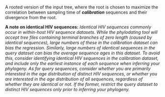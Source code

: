 A rooted version of the input tree, where the root is chosen to maximize the correlation between sampling time of **_calibration_** sequences and their divergence from the root.

**A note on identical HIV sequences:** *Identical HIV sequences commonly occur in within-host HIV sequence datasets.  While the phylodating tool will accept tree files containing terminal branches of zero length (caused by identical sequences), large numbers of these in the calibration dataset can bias the regression. Similarly, large numbers of identical sequences in the query dataset can bias the average sequence ages in this dataset.  To avoid this, consider identifying identical HIV sequences in the calibration dataset, and include only the earliest instance of each sequence when inferring your phylogeny.  As for query sequences, consider whether you are primarily interested in the age distribution of distinct HIV sequences, or whether you are interested in the age distribution of all sequences, regardless of whether they are identical or not.  If the former, restrict the query dataset to distinct HIV sequences only prior to inferring your phylogeny.*
